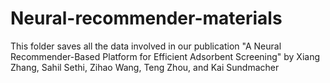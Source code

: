 # Neural-recommender-materials

This folder saves all the data involved in our publication "A Neural Recommender-Based Platform for Efficient Adsorbent Screening" by Xiang Zhang, Sahil Sethi, Zihao Wang, Teng Zhou, and Kai Sundmacher

